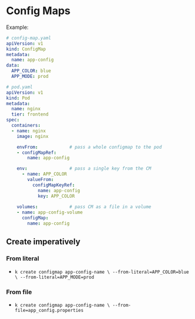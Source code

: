 # Config Maps

Example:
```yaml
# config-map.yaml
apiVersion: v1
kind: ConfigMap
metadata:
  name: app-config
data:
  APP_COLOR: blue
  APP_MODE: prod
```

```yaml
# pod.yaml
apiVersion: v1
kind: Pod
metadata:
  name: nginx
  tier: frontend
spec:
  containers:
  - name: nginx
    image: nginx

    envFrom:            # pass a whole configmap to the pod
    - configMapRef:
        name: app-config

    env:                # pass a single key from the CM
      - name: APP_COLOR
        valueFrom:
          configMapKeyRef:
            name: app-config
            key: APP_COLOR
    
    volumes:            # pass CM as a file in a volume
    - name: app-config-volume
      configMap:
        name: app-config
```
## Create imperatively
### From literal
- `k create configmap app-config-name \
    --from-literal=APP_COLOR=blue \
    --from-literal=APP_MODE=prod`

### From file
- `k create configmap app-config-name \
    --from-file=app_config.properties`

